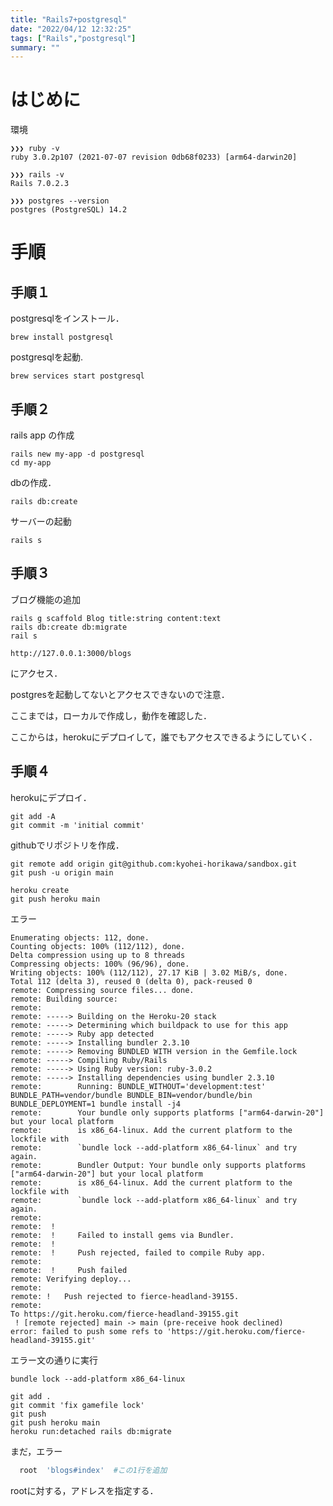 ```yaml
---
title: "Rails7+postgresql"
date: "2022/04/12 12:32:25"
tags: ["Rails","postgresql"]
summary: ""
---
```


# はじめに

環境

```:bash
❯❯❯ ruby -v
ruby 3.0.2p107 (2021-07-07 revision 0db68f0233) [arm64-darwin20]

❯❯❯ rails -v
Rails 7.0.2.3

❯❯❯ postgres --version
postgres (PostgreSQL) 14.2
```

# 手順

## 手順１
postgresqlをインストール．


```:bash
brew install postgresql
```

postgresqlを起動.

```:bash
brew services start postgresql
```

## 手順２

rails app の作成

```:bash
rails new my-app -d postgresql
cd my-app
```

dbの作成．

```:bash
rails db:create
```

サーバーの起動

```:bash
rails s
```


## 手順３

ブログ機能の追加

```:bash
rails g scaffold Blog title:string content:text
rails db:create db:migrate
rail s
```

```:bash
http://127.0.0.1:3000/blogs
```

にアクセス．

postgresを起動してないとアクセスできないので注意．

ここまでは，ローカルで作成し，動作を確認した．

ここからは，herokuにデプロイして，誰でもアクセスできるようにしていく．

## 手順４

herokuにデプロイ．


```:bash
git add -A
git commit -m 'initial commit'
```

githubでリポジトリを作成．

```:bash
git remote add origin git@github.com:kyohei-horikawa/sandbox.git
git push -u origin main
```

```:bash
heroku create
git push heroku main
```

エラー

```:bash
Enumerating objects: 112, done.
Counting objects: 100% (112/112), done.
Delta compression using up to 8 threads
Compressing objects: 100% (96/96), done.
Writing objects: 100% (112/112), 27.17 KiB | 3.02 MiB/s, done.
Total 112 (delta 3), reused 0 (delta 0), pack-reused 0
remote: Compressing source files... done.
remote: Building source:
remote:
remote: -----> Building on the Heroku-20 stack
remote: -----> Determining which buildpack to use for this app
remote: -----> Ruby app detected
remote: -----> Installing bundler 2.3.10
remote: -----> Removing BUNDLED WITH version in the Gemfile.lock
remote: -----> Compiling Ruby/Rails
remote: -----> Using Ruby version: ruby-3.0.2
remote: -----> Installing dependencies using bundler 2.3.10
remote:        Running: BUNDLE_WITHOUT='development:test' BUNDLE_PATH=vendor/bundle BUNDLE_BIN=vendor/bundle/bin BUNDLE_DEPLOYMENT=1 bundle install -j4
remote:        Your bundle only supports platforms ["arm64-darwin-20"] but your local platform
remote:        is x86_64-linux. Add the current platform to the lockfile with
remote:        `bundle lock --add-platform x86_64-linux` and try again.
remote:        Bundler Output: Your bundle only supports platforms ["arm64-darwin-20"] but your local platform
remote:        is x86_64-linux. Add the current platform to the lockfile with
remote:        `bundle lock --add-platform x86_64-linux` and try again.
remote:
remote:  !
remote:  !     Failed to install gems via Bundler.
remote:  !
remote:  !     Push rejected, failed to compile Ruby app.
remote:
remote:  !     Push failed
remote: Verifying deploy...
remote:
remote: !	Push rejected to fierce-headland-39155.
remote:
To https://git.heroku.com/fierce-headland-39155.git
 ! [remote rejected] main -> main (pre-receive hook declined)
error: failed to push some refs to 'https://git.heroku.com/fierce-headland-39155.git'
```

エラー文の通りに実行

```:bash
bundle lock --add-platform x86_64-linux
```

```:bash
git add .
git commit 'fix gamefile lock'
git push
git push heroku main
heroku run:detached rails db:migrate
```

まだ，エラー

```ruby:config/routes.rb
  root  'blogs#index'  #この1行を追加
```

rootに対する，アドレスを指定する．
